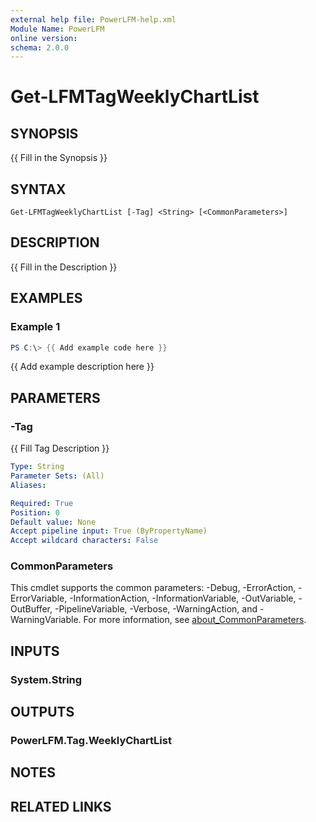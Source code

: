 ```yaml
---
external help file: PowerLFM-help.xml
Module Name: PowerLFM
online version:
schema: 2.0.0
---
```


# Get-LFMTagWeeklyChartList

## SYNOPSIS
{{ Fill in the Synopsis }}

## SYNTAX

```
Get-LFMTagWeeklyChartList [-Tag] <String> [<CommonParameters>]
```

## DESCRIPTION
{{ Fill in the Description }}

## EXAMPLES

### Example 1
```powershell
PS C:\> {{ Add example code here }}
```

{{ Add example description here }}

## PARAMETERS

### -Tag
{{ Fill Tag Description }}

```yaml
Type: String
Parameter Sets: (All)
Aliases:

Required: True
Position: 0
Default value: None
Accept pipeline input: True (ByPropertyName)
Accept wildcard characters: False
```

### CommonParameters
This cmdlet supports the common parameters: -Debug, -ErrorAction, -ErrorVariable, -InformationAction, -InformationVariable, -OutVariable, -OutBuffer, -PipelineVariable, -Verbose, -WarningAction, and -WarningVariable. For more information, see [about_CommonParameters](http://go.microsoft.com/fwlink/?LinkID=113216).

## INPUTS

### System.String

## OUTPUTS

### PowerLFM.Tag.WeeklyChartList

## NOTES

## RELATED LINKS
